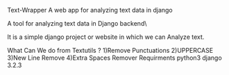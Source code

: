 Text-Wrapper
A web app for analyzing text data  in django 

A tool for analyzing text data in Django backend\

It is a simple django project or website in which we can Analyze text.

What Can We do from Textutils ?
1)Remove Punctuations
2)UPPERCASE
3)New Line Remove
4)Extra Spaces Remover
Requirments
python3
django 3.2.3
